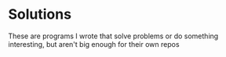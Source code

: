 # **Solutions**
These are programs I wrote that solve problems or do something interesting, but aren't big enough for their own repos